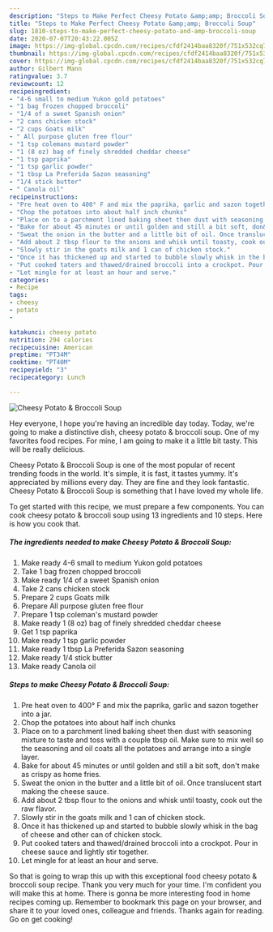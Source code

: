 ```yaml
---
description: "Steps to Make Perfect Cheesy Potato &amp;amp; Broccoli Soup"
title: "Steps to Make Perfect Cheesy Potato &amp;amp; Broccoli Soup"
slug: 1810-steps-to-make-perfect-cheesy-potato-and-amp-broccoli-soup
date: 2020-07-07T20:43:22.005Z
image: https://img-global.cpcdn.com/recipes/cfdf2414baa8320f/751x532cq70/cheesy-potato-broccoli-soup-recipe-main-photo.jpg
thumbnail: https://img-global.cpcdn.com/recipes/cfdf2414baa8320f/751x532cq70/cheesy-potato-broccoli-soup-recipe-main-photo.jpg
cover: https://img-global.cpcdn.com/recipes/cfdf2414baa8320f/751x532cq70/cheesy-potato-broccoli-soup-recipe-main-photo.jpg
author: Gilbert Mann
ratingvalue: 3.7
reviewcount: 12
recipeingredient:
- "4-6 small to medium Yukon gold potatoes"
- "1 bag frozen chopped broccoli"
- "1/4 of a sweet Spanish onion"
- "2 cans chicken stock"
- "2 cups Goats milk"
- " All purpose gluten free flour"
- "1 tsp colemans mustard powder"
- "1 (8 oz) bag of finely shredded cheddar cheese"
- "1 tsp paprika"
- "1 tsp garlic powder"
- "1 tbsp La Preferida Sazon seasoning"
- "1/4 stick butter"
- " Canola oil"
recipeinstructions:
- "Pre heat oven to 400° F and mix the paprika, garlic and sazon together into a jar."
- "Chop the potatoes into about half inch chunks"
- "Place on to a parchment lined baking sheet then dust with seasoning mixture to taste and toss with a couple tbsp oil. Make sure to mix well so the seasoning and oil coats all the potatoes and arrange into a single layer."
- "Bake for about 45 minutes or until golden and still a bit soft, don&#39;t make as crispy as home fries."
- "Sweat the onion in the butter and a little bit of oil. Once translucent start making the cheese sauce."
- "Add about 2 tbsp flour to the onions and whisk until toasty, cook out the raw flavor."
- "Slowly stir in the goats milk and 1 can of chicken stock."
- "Once it has thickened up and started to bubble slowly whisk in the bag of cheese and other can of chicken stock."
- "Put cooked taters and thawed/drained broccoli into a crockpot. Pour in cheese sauce and lightly stir together."
- "Let mingle for at least an hour and serve."
categories:
- Recipe
tags:
- cheesy
- potato
- 

katakunci: cheesy potato  
nutrition: 294 calories
recipecuisine: American
preptime: "PT34M"
cooktime: "PT40M"
recipeyield: "3"
recipecategory: Lunch

---
```



![Cheesy Potato &amp; Broccoli Soup](https://img-global.cpcdn.com/recipes/cfdf2414baa8320f/751x532cq70/cheesy-potato-broccoli-soup-recipe-main-photo.jpg)

Hey everyone, I hope you're having an incredible day today. Today, we're going to make a distinctive dish, cheesy potato &amp; broccoli soup. One of my favorites food recipes. For mine, I am going to make it a little bit tasty. This will be really delicious.

Cheesy Potato &amp; Broccoli Soup is one of the most popular of recent trending foods in the world. It's simple, it is fast, it tastes yummy. It's appreciated by millions every day. They are fine and they look fantastic. Cheesy Potato &amp; Broccoli Soup is something that I have loved my whole life.




To get started with this recipe, we must prepare a few components. You can cook cheesy potato &amp; broccoli soup using 13 ingredients and 10 steps. Here is how you cook that.

<!--inarticleads1-->

##### The ingredients needed to make Cheesy Potato &amp; Broccoli Soup:

1. Make ready 4-6 small to medium Yukon gold potatoes
1. Take 1 bag frozen chopped broccoli
1. Make ready 1/4 of a sweet Spanish onion
1. Take 2 cans chicken stock
1. Prepare 2 cups Goats milk
1. Prepare  All purpose gluten free flour
1. Prepare 1 tsp coleman&#39;s mustard powder
1. Make ready 1 (8 oz) bag of finely shredded cheddar cheese
1. Get 1 tsp paprika
1. Make ready 1 tsp garlic powder
1. Make ready 1 tbsp La Preferida Sazon seasoning
1. Make ready 1/4 stick butter
1. Make ready  Canola oil




<!--inarticleads2-->

##### Steps to make Cheesy Potato &amp; Broccoli Soup:

1. Pre heat oven to 400° F and mix the paprika, garlic and sazon together into a jar.
1. Chop the potatoes into about half inch chunks
1. Place on to a parchment lined baking sheet then dust with seasoning mixture to taste and toss with a couple tbsp oil. Make sure to mix well so the seasoning and oil coats all the potatoes and arrange into a single layer.
1. Bake for about 45 minutes or until golden and still a bit soft, don&#39;t make as crispy as home fries.
1. Sweat the onion in the butter and a little bit of oil. Once translucent start making the cheese sauce.
1. Add about 2 tbsp flour to the onions and whisk until toasty, cook out the raw flavor.
1. Slowly stir in the goats milk and 1 can of chicken stock.
1. Once it has thickened up and started to bubble slowly whisk in the bag of cheese and other can of chicken stock.
1. Put cooked taters and thawed/drained broccoli into a crockpot. Pour in cheese sauce and lightly stir together.
1. Let mingle for at least an hour and serve.




So that is going to wrap this up with this exceptional food cheesy potato &amp; broccoli soup recipe. Thank you very much for your time. I'm confident you will make this at home. There is gonna be more interesting food in home recipes coming up. Remember to bookmark this page on your browser, and share it to your loved ones, colleague and friends. Thanks again for reading. Go on get cooking!
